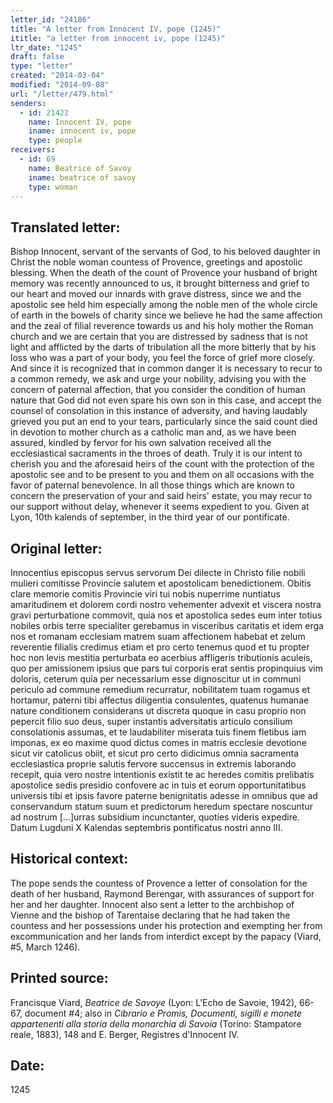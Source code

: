 ```yaml
---
letter_id: "24186"
title: "A letter from Innocent IV, pope (1245)"
ititle: "a letter from innocent iv, pope (1245)"
ltr_date: "1245"
draft: false
type: "letter"
created: "2014-03-04"
modified: "2014-09-08"
url: "/letter/479.html"
senders:
  - id: 21422
    name: Innocent IV, pope
    iname: innocent iv, pope
    type: people
receivers:
  - id: 69
    name: Beatrice of Savoy
    iname: beatrice of savoy
    type: woman
---
```

<h2> Translated letter:</h2>Bishop Innocent, servant of the servants of God, to his beloved daughter in Christ the noble woman countess of Provence, greetings and apostolic blessing.
When the death of the count of Provence your husband of bright memory was recently announced to us, it brought bitterness and grief to our heart and moved our innards with grave distress, since we and the apostolic see held him especially among the noble men of the whole circle of earth in the bowels of charity since we believe he had the same affection and the zeal of filial reverence towards us and his holy mother the Roman church and we are certain that you are distressed by sadness that is not light and afflicted by the darts of tribulation all the more bitterly that by his loss who was a part of your body, you feel the force of grief more closely.  And since it is recognized that in common danger it is necessary to recur to a common remedy, we ask and urge your nobility, advising you with the concern of paternal affection, that you consider the condition of human nature that God did not even spare his own son in this case, and accept the counsel of consolation in this instance of adversity, and having laudably grieved you put an end to your tears, particularly since the said count died in devotion to mother church as a catholic man and, as we have been assured, kindled by fervor for his own salvation received all the ecclesiastical sacraments in the throes of death.
Truly it is our intent to cherish you and the aforesaid heirs of the count with the protection of the apostolic see and to be present to you and them on all occasions with the favor of paternal benevolence.  In all those things which are known to concern the preservation of your and said heirs' estate, you may recur to our support without delay, whenever it seems expedient to you.
Given at Lyon, 10th kalends of september, in the third year of our pontificate.
<h2 class="mt-4"> Original letter:</h2>Innocentius episcopus servus servorum Dei dilecte in Christo filie nobili mulieri comitisse Provincie salutem et apostolicam benedictionem. Obitis clare memorie comitis Provincie viri tui nobis nuperrime nuntiatus amaritudinem et dolorem cordi nostro vehementer advexit et viscera nostra gravi perturbatione commovit, quia nos et apostolica sedes eum inter totius nobiles orbis terre specialiter gerebamus in visceribus caritatis et idem erga nos et romanam ecclesiam matrem suam affectionem habebat et zelum reverentie filialis credimus etiam et pro certo tenemus quod et tu propter hoc non levis mestitia perturbata eo acerbius affligeris tributionis aculeis, quo per amissionem ipsius que pars tui corporis erat sentis propinquius vim doloris, ceterum quia per necessarium esse dignoscitur ut in communi periculo ad commune remedium recurratur, nobilitatem tuam rogamus et hortamur, paterni tibi affectus diligentia consulentes, quatenus humanae nature conditionem considerans ut discreta quoque in casu proprio non pepercit filio suo deus, super instantis adversitatis articulo consilium consolationis assumas, et te laudabiliter miserata tuis finem fletibus iam imponas, ex eo maxime quod dictus comes in matris ecclesie devotione sicut vir catolicus obiit, et sicut pro certo didicimus omnia sacramenta ecclesiastica proprie salutis fervore succensus in extremis laborando recepit, quia vero nostre intentionis existit te ac heredes comitis prelibatis apostolice sedis presidio confovere ac in tuis et eorum opportunitatibus universis tibi et ipsis favore paterne benignitatis adesse in omnibus que ad conservandum statum suum et predictorum heredum spectare noscuntur ad nostrum [...]urras subsidium incunctanter, quoties videris expedire. Datum Lugduni X Kalendas septembris pontificatus nostri anno III.
<h2 class="mt-4"> Historical context:</h2>The pope sends the countess of Provence a letter of consolation for the death of her husband, Raymond Berengar, with assurances of support for her and her daughter.  Innocent also sent a letter to the archbishop of Vienne and the bishop of Tarentaise declaring that he had taken the countess and her possessions under his protection and exempting her from excommunication and her lands from interdict except by the papacy (Viard, #5, March 1246).
<h2 class="mt-4"> Printed source:</h2><p>Francisque Viard, <em>Beatrice de Savoye</em> (Lyon: L'Echo de Savoie, 1942), 66-67, document #4; also in <em>Cibrario e Promis, Documenti, sigilli e monete appartenenti alla storia della monarchia di Savoia</em> (Torino: Stampatore reale, 1883), 148 and E. Berger, Registres d'Innocent IV.</p><h2 class="mt-4"> Date:</h2>1245